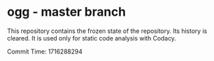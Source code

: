 # ogg - master branch

This repository contains the frozen state of the repository.
Its history is cleared. It is used only for static code
analysis with Codacy.

Commit Time: 1716288294